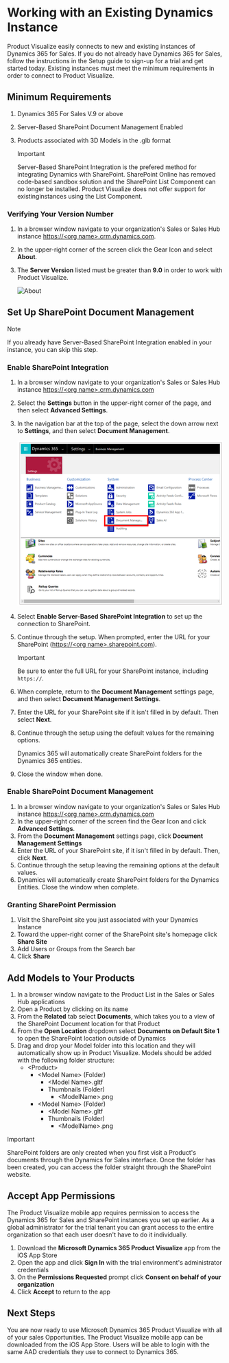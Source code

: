 

# Working with an Existing Dynamics Instance
Product Visualize easily connects to new and existing instances of Dynamics 365 for Sales. If you do not already have Dynamics 365 for Sales, follow the instructions in the Setup guide to sign-up for a trial and get started today. Existing instances must meet the minimum requirements in order to connect to Product Visualize.

## Minimum Requirements
1. Dynamics 365 For Sales V.9 or above

2. Server-Based SharePoint Document Management Enabled

3. Products associated with 3D Models in the .glb format

    > [!IMPORTANT]
    > Server-Based SharePoint Integration is the prefered method for integrating Dynamics with SharePoint. SharePoint Online has removed code-based sandbox solution and the SharePoint List Component can no longer be installed. Product Visualize does not offer support for existinginstances using the List Component.

### Verifying Your Version Number
1. In a browser window navigate to your organization's Sales or Sales Hub instance [https://\<org name>.crm.dynamics.com]().

2. In the upper-right corner of the screen click the Gear Icon and select **About**.

3. The **Server Version** listed must be greater than **9.0** in order to work with Product Visualize.

   ![About](media/about.png "About")

## Set Up SharePoint Document Management
   > [!NOTE] 
   > If you already have Server-Based SharePoint Integration enabled in your instance, you can skip this step.

### Enable SharePoint Integration
1. In a browser window navigate to your organization's Sales or Sales Hub instance [https://\<org name>.crm.dynamics.com]()

2. Select the **Settings** button in the upper-right corner of the page, and then select __Advanced Settings__.

3. In the navigation bar at the top of the page, select the down arrow next to __Settings__, and then select __Document Management__.

   ![Document Management settings](media/sharepoint.PNG "SharePoint")

4. Select __Enable Server-Based SharePoint Integration__ to set up the connection to SharePoint.

5. Continue through the setup. When prompted, enter the URL for your SharePoint ([https://\<org name>.sharepoint.com]()).

   > [!IMPORTANT]
   > Be sure to enter the full URL for your SharePoint instance, including `https://`.

6. When complete, return to the __Document Management__ settings page, and then select __Document Management Settings__.

7. Enter the URL for your SharePoint site if it isn't filled in by default. Then select __Next__.

8. Continue through the setup using the default values for the remaining options.

   Dynamics 365 will automatically create SharePoint folders for the Dynamics 365 entities. 

9. Close the window when done.
### Enable SharePoint Document Management
1. In a browser window navigate to your organization's Sales or Sales Hub instance [https://\<org name>.crm.dynamics.com]()
2. In the upper-right corner of the screen find the Gear Icon and click **Advanced Settings**.
3. From the **Document Management** settings page, click **Document Management Settings**
4. Enter the URL of your SharePoint site, if it isn't filled in by default. Then, click __Next__.
5. Continue through the setup leaving the remaining options at the default values.
6. Dynamics will automatically create SharePoint folders for the Dynamics Entities. Close the window when complete.

### Granting SharePoint Permission
1. Visit the SharePoint site you just associated with your Dynamics Instance
2. Toward the upper-right corner of the SharePoint site's homepage click **Share Site**
3. Add Users or Groups from the Search bar
4. Click **Share**

## Add Models to Your Products
1. In a browser window navigate to the Product List in the Sales or Sales Hub applications
2. Open a Product by clicking on its name
3. From the __Related__ tab select __Documents__, which takes you to a view of the SharePoint Document location for that Product
4. From the __Open Location__ dropdown select __Documents on Default Site 1__ to open the SharePoint location outside of Dynamics
5. Drag and drop your Model folder into this location and they will automatically show up in Product Visualize. Models should be added with the following folder structure:
    * \<Product>
      * \<Model Name> (Folder)
        * \<Model Name>.gltf
        * Thumbnails (Folder)
            * \<ModelName>.png
      *  \<Model Name> (Folder)
         * \<Model Name>.gltf
         * Thumbnails (Folder)
            * \<ModelName>.png
> [!IMPORTANT]
> SharePoint folders are only created when you first visit a Product's documents through the Dynamics for Sales interface. Once the folder has been created, you can access the folder straight through the SharePoint website.

## Accept App Permissions
The Product Visualize mobile app requires permission to access the Dynamics 365 for Sales and SharePoint instances you set up earlier. As a global administrator for the trial tenant you can grant access to the entire organization so that each user doesn't have to do it individually.
1. Download the __Microsoft Dynamics 365 Product Visualize__ app from the iOS App Store
2. Open the app and click __Sign In__ with the trial environment's administrator credentials
3. On the __Permissions Requested__ prompt click __Consent on behalf of your organization__
4. Click __Accept__ to return to the app

## Next Steps
You are now ready to use Microsoft Dynamics 365 Product Visualize with all of your sales Opportunities. The Product Visualize mobile app can be downloaded from the iOS App Store. Users will be able to login with the same AAD credentials they use to connect to Dynamics 365.
  
